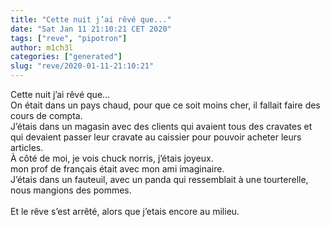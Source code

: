 ```yaml
---
title: "Cette nuit j’ai rêvé que..."
date: "Sat Jan 11 21:10:21 CET 2020"
tags: ["reve", "pipotron"]
author: m1ch3l
categories: ["generated"]
slug: "reve/2020-01-11-21:10:21"
---
```


Cette nuit j’ai rêvé que...<br>
On était dans un pays chaud, pour que ce soit moins cher, il fallait faire des cours de compta.<br>
J’étais dans un magasin avec des clients qui avaient tous des cravates et qui devaient passer leur cravate au caissier pour pouvoir acheter leurs articles.<br>
À côté de moi, je vois chuck norris, j’étais joyeux.<br>
mon prof de français était avec mon ami imaginaire.<br>
J’étais dans un fauteuil, avec un panda qui ressemblait à une tourterelle, nous mangions des pommes.<br>
<br>
Et le rêve s’est arrêté, alors que j’etais encore au milieu.<br>
<br>
